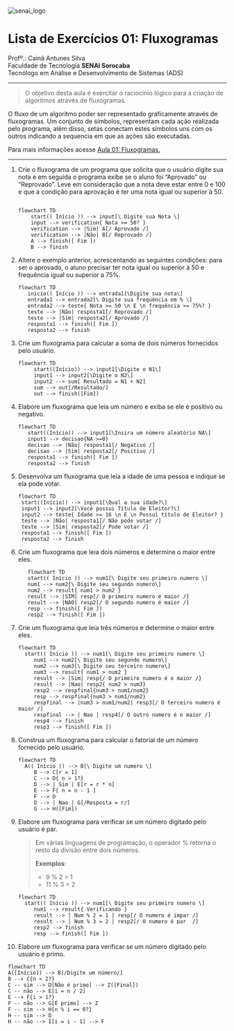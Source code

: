 ![senai_logo](https://transparencia.sp.senai.br/Content/img/logo-senai.png)

# Lista de Exercícios 01: Fluxogramas

Profº.: Cainã Antunes Silva  
Faculdade de Tecnologia **SENAI Sorocaba**  
Tecnólogo em Análise e Desenvolvimento de Sistemas (ADS)
___


> O objetivo desta aula é exercitar o raciocínio lógico para a criação de algoritmos através de fluxogramas.

O fluxo de um algorítmo poder ser representado graficamente através de fluxogramas. Um conjunto de símbolos, representam
cada ação realizada pelo programa, além disso, setas conectam estes símbolos uns com os outros indicando a sequencia em
que as ações são executadas.

Para mais informações
acesse [Aula 01: Fluxogramas.](https://www.notion.so/cainaantunes/Aula-01-Fluxogramas-188bde521b3b80de90f7dbd9407af71e)

***

1. Crie o fluxograma de um programa que solicita que o usuário digite sua nota e em seguida o programa exibe se o aluno
   foi “Aprovado” ou “Reprovado”. Leve em consideração que a nota deve estar entre 0 e 100 e que a condição para
   aprovação é ter uma nota igual ou superior à 50.

    ```mermaid
   
    flowchart TD
        start(( Início )) --> input[\ Digite sua Nota \]
        input --> verification{ Nota >= 50? }
        verification --> |Sim| A[/ Aprovado /]
        verification --> |Não| B[/ Reprovado /]
        A --> finish([ Fim ])
        B --> finish
    ```

2. Altere o exemplo anterior, acrescentando as seguintes condições: para ser o aprovado, o aluno precisar ter nota igual
   ou superior à 50 e frequência igual ou superior a 75%.

   ```mermaid
   flowchart TD
      inicio(( Início )) --> entrada1[\Digite sua nota\]
      entrada1 --> entrada2[\ Digite sua frequência em % \]
      entrada2 --> teste{ Nota >= 50 \n E \n frequência >= 75%? }
      teste --> |Não| resposta1[/ Reprovado /]
      teste --> |Sim| resposta2[/ Aprovado /]
      resposta1 --> finish([ Fim ])
      resposta2 --> finish
   ```

3. Crie um fluxograma para calcular a soma de dois números fornecidos pelo usuário.

   ```mermaid
   flowchart TD
        start((Início)) --> input1[\Digite o N1\]
        input1 --> input2[\Digite o N2\]
        input2 --> sum[ Resultado = N1 + N2]
        sum --> out[/Resultado/]
        out --> finish([Fim])      
   ```

4. Elabore um fluxograma que leia um número e exiba se ele é positivo ou negativo.

   ```mermaid
   flowchart TD
      start((Início)) --> input1[\Insira um número aleatório NA\]
      input1 --> decisao{NA >=0}
      decisao --> |Não| resposta1[/ Negativo /]
      decisao --> |Sim| resposta2[/ Positivo /]
      resposta1 --> finish([ Fim ])
      resposta2 --> finish
   ```

5. Desenvolva um fluxograma que leia a idade de uma pessoa e indique se ela pode votar.

   ```mermaid
   flowchart TD
    start((Início)) --> input1[\Qual a sua idade?\]
    input1 --> input2[\Você possui Título de Eleitor?\]
    input2 --> teste{ Idade >= 16 \n E \n Possui título de Eleitor? }
    teste --> |Não| resposta1[/ Não pode votar /]
    teste --> |Sim| resposta2[/ Pode votar /]
    resposta1 --> finish([ Fim ])
    resposta2 --> finish
   ```

6. Crie um fluxograma que leia dois números e determine o maior entre eles.

   ```mermaid
      flowchart TD
      start(( Início )) --> num1[\ Digite seu primeiro numero \]
      num1 --> num2[\ Digite seu segundo numero\]
      num2 --> result{ num1 > num2 }
      result --> |SIM| resp[/ O primeiro numero é maior /]
      result --> |NAO| resp2[/ O segundo numero é maior /]
      resp --> finish([ Fim ])
      resp2 --> finish([ Fim ])
      ```

7. Crie um fluxograma que leia três números e determine o maior entre eles.

   ```mermaid
   flowchart TD
     start(( Início )) --> num1[\ Digite seu primeiro numero \]
        num1 --> num2[\ Digite seu segundo numero\]
        num2 --> num3[\ Digite seu terceiro numero\]
        num3 --> result{ num1 > num2 }
        result --> |Sim| resp{/ O primeiro numero é o maior /}
        result --> |Nao| resp2{ num2 > num3}
        resp2 --> respfinal{num3 > num1/num2}
        resp --> respfinal{num3 > num1/num2}
        respfinal --> |num3 > num1/num2| resp3[/ O terceiro numero é maior /]
        respfinal --> | Nao | resp4[/ O outro numero é o maior /]
        resp4 --> finish
        resp3 --> finish([ Fim ])
   ```

8. Construa um fluxograma para calcular o fatorial de um número fornecido pelo usuário.

   ```mermaid
   flowchart TD
     A(( Início )) --> B[\ Digite um numero \]
        B --> C[r = 1]
        C --> D{ n > 1?}
        D --> | Sim | E[r = r * n]
        E --> F[ n = n - 1 ]
        F --> D
        D --> | Nao | G[/Resposta = r/]
        G --> H([Fim])
   ```

9. Elabore um fluxograma para verificar se um número digitado pelo usuário é par.

   > Em várias linguagens de programação, o operador % retorna o resto da divisão entre dois números.
   >
   >**Exemplos**:
   > - 9 % 2 = 1
   > - 11 % 3 = 2

   ```mermaid
   flowchart TD
     start(( Início )) --> num1[\ Digite seu primeiro numero \]
        num1 --> result{ Verificando }
        result --> | Num % 2 = 1 | resp[/ O numero é impar /]
        result --> | Num % 3 = 2 | resp2[/ O numero é par  /]
        resp2 --> finish 
        resp --> finish([ Fim ])
   ```

10. Elabore um fluxograma para verificar se um número digitado pelo usuário é primo.

```mermaid
flowchart TD
A([Início]) --> B[/Digite um número/]
B --> C{n < 2?}
C -- sim --> D[Não é primo] --> Z([Final])
C -- não --> E[i = n / 2]
E --> F{i > 1?}
F -- não --> G[É primo] --> Z
F -- sim --> H{n % i == 0?}
H -- sim --> D
H -- não --> I[i = i - 1] --> F
```